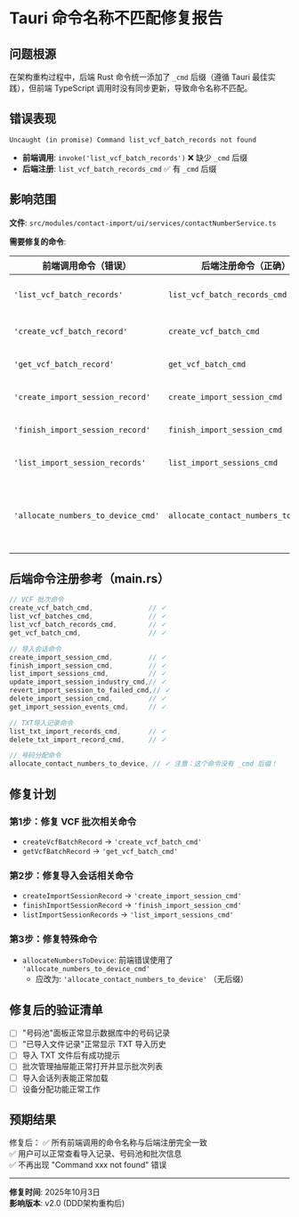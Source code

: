 # Tauri 命令名称不匹配修复报告

## 问题根源

在架构重构过程中，后端 Rust 命令统一添加了 `_cmd` 后缀（遵循 Tauri 最佳实践），但前端 TypeScript 调用时没有同步更新，导致命令名称不匹配。

## 错误表现

```
Uncaught (in promise) Command list_vcf_batch_records not found
```

- **前端调用**: `invoke('list_vcf_batch_records')`  ❌ 缺少 `_cmd` 后缀
- **后端注册**: `list_vcf_batch_records_cmd` ✅ 有 `_cmd` 后缀

## 影响范围

**文件**: `src/modules/contact-import/ui/services/contactNumberService.ts`

**需要修复的命令**:

| 前端调用命令（错误） | 后端注册命令（正确） | 状态 |
|---------------------|---------------------|------|
| `'list_vcf_batch_records'` | `list_vcf_batch_records_cmd` | ✅ **已修复** |
| `'create_vcf_batch_record'` | `create_vcf_batch_cmd` | ⏳ 待修复 |
| `'get_vcf_batch_record'` | `get_vcf_batch_cmd` | ⏳ 待修复 |
| `'create_import_session_record'` | `create_import_session_cmd` | ⏳ 待修复 |
| `'finish_import_session_record'` | `finish_import_session_cmd` | ⏳ 待修复 |
| `'list_import_session_records'` | `list_import_sessions_cmd` | ⏳ 待修复 |
| `'allocate_numbers_to_device_cmd'` | `allocate_contact_numbers_to_device` | ⏳ 待修复（反向问题）|

## 后端命令注册参考（main.rs）

```rust
// VCF 批次命令
create_vcf_batch_cmd,              // ✓
list_vcf_batches_cmd,              // ✓
list_vcf_batch_records_cmd,        // ✓
get_vcf_batch_cmd,                 // ✓

// 导入会话命令
create_import_session_cmd,         // ✓
finish_import_session_cmd,         // ✓
list_import_sessions_cmd,          // ✓
update_import_session_industry_cmd,// ✓
revert_import_session_to_failed_cmd,// ✓
delete_import_session_cmd,         // ✓
get_import_session_events_cmd,     // ✓

// TXT导入记录命令
list_txt_import_records_cmd,       // ✓
delete_txt_import_record_cmd,      // ✓

// 号码分配命令
allocate_contact_numbers_to_device, // ✓ 注意：这个命令没有 _cmd 后缀！
```

## 修复计划

### 第1步：修复 VCF 批次相关命令
- `createVcfBatchRecord` → `'create_vcf_batch_cmd'`
- `getVcfBatchRecord` → `'get_vcf_batch_cmd'`

### 第2步：修复导入会话相关命令  
- `createImportSessionRecord` → `'create_import_session_cmd'`
- `finishImportSessionRecord` → `'finish_import_session_cmd'`
- `listImportSessionRecords` → `'list_import_sessions_cmd'`

### 第3步：修复特殊命令
- `allocateNumbersToDevice`: 前端错误使用了 `'allocate_numbers_to_device_cmd'`
  - 应改为: `'allocate_contact_numbers_to_device'` （无后缀）

## 修复后的验证清单

- [ ] "号码池"面板正常显示数据库中的号码记录
- [ ] "已导入文件记录"正常显示 TXT 导入历史
- [ ] 导入 TXT 文件后有成功提示
- [ ] 批次管理抽屉能正常打开并显示批次列表
- [ ] 导入会话列表能正常加载
- [ ] 设备分配功能正常工作

## 预期结果

修复后：
✅ 所有前端调用的命令名称与后端注册完全一致  
✅ 用户可以正常查看导入记录、号码池和批次信息  
✅ 不再出现 "Command xxx not found" 错误  

---

**修复时间**: 2025年10月3日  
**影响版本**: v2.0 (DDD架构重构后)  
